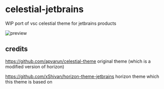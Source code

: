 # celestial-jetbrains

WIP port of vsc celestial theme for jetbrains products

![preview](https://i.imgur.com/lROwWPL.png)

## credits
https://github.com/apvarun/celestial-theme original theme (which is a modified version of horizon)

https://github.com/xShivan/horizon-theme-jetbrains horizon theme which this theme is based on
